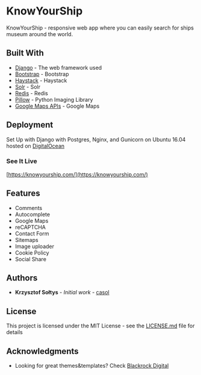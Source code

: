 # KnowYourShip

KnowYourShip - responsive web app where you can easily search for ships museum around the world.

## Built With

* [Django](http://www.dropwizard.io/1.0.2/docs/) - The web framework used
* [Bootstrap](https://getbootstrap.com/) - Bootstrap
* [Haystack](http://haystacksearch.org/) - Haystack
* [Solr](http://lucene.apache.org/solr/) - Solr
* [Redis](https://redis.io/) - Redis
* [Pillow](https://pillow.readthedocs.io/en/4.3.x/) - Python Imaging Library
* [Google Maps APIs](https://developers.google.com/maps/) - Google Maps

## Deployment

Set Up with Django with Postgres, Nginx, and Gunicorn on Ubuntu 16.04 hosted on [DigitalOcean](https://m.do.co/c/750db310081f)

### See It Live

[https://knowyourship.com/](https://knowyourship.com/)

## Features

* Comments
* Autocomplete
* Google Maps
* reCAPTCHA
* Contact Form
* Sitemaps
* Image uploader
* Cookie Policy
* Social Share

## Authors

* **Krzysztof Sołtys** - *Initial work* - [casol](https://github.com/casol)

## License

This project is licensed under the MIT License - see the [LICENSE.md](https://github.com/casol/knowyourship/blob/master/LICENSE.md) file for details

## Acknowledgments

* Looking for great themes&templates? Check [Blackrock Digital](https://github.com/BlackrockDigital)
